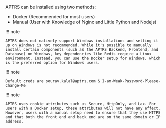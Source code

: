 APTRS can be installed using two methods:

- Docker (Recommended for most users)
- Manual (User with Knowledge of Nginx and Little Python and Nodejs)


!!! note

    APTRS does not natively support Windows installations and setting it up on Windows is not recommended. While it's possible to manually install certain components (such as the APTRS Backend, Frontend, and Database) on Windows, key dependencies like Redis require a Linux environment. Instead, you can use the Docker setup for Windows, which is the preferred option for Windows users.



!!! note

    Default creds are sourav.kalal@aptrs.com & I-am-Weak-Password-Please-Change-Me



!!! note

    APTRS uses cookie attributes such as Secure, HttpOnly, and Lax. For users with a Docker setup, these attributes will not have any effect. However, users with a manual setup need to ensure that they use HTTPS and that both the front end and back end are on the same domain or IP address.